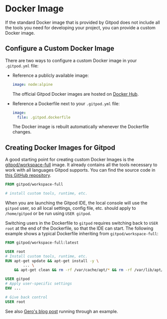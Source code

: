 # Docker Image

If the standard Docker image that is provided by Gitpod does not include all the tools you need for
developing your project, you can provide a custom Docker image.

## Configure a Custom Docker Image

There are two ways to configure a custom Docker image in your `.gitpod.yml` file:

* Reference a publicly available image:

    ```yaml
    image: node:alpine
    ```
    The official Gitpod Docker images are hosted on <a href="https://hub.docker.com/u/gitpod/" target="_blank">Docker Hub</a>.
* Reference a Dockerfile next to your `.gitpod.yml` file:

    ```yaml
    image:
      file: .gitpod.dockerfile
    ```
    The Docker image is rebuilt automatically whenever the Dockerfile changes.

## Creating Docker Images for Gitpod

A good starting point for creating custom Docker Images is the
<a href="https://hub.docker.com/r/gitpod/workspace-full/" target="_blank">gitpod/workspace-full</a> image. It already contains all the tools necessary to work with all languages Gitpod supports.
You can find the source code in <a href="https://github.com/gitpod-io/workspace-images" target="_blank">this GitHub repository</a>.

```Dockerfile
FROM gitpod/workspace-full

# install custom tools, runtime, etc.
```

When you are launching the Gitpod IDE, the local console will use the `gitpod` user, so all local settings, config file, etc. should apply to `/home/gitpod` or be run using `USER gitpod`.

Switching users in the Dockerfile to `gitpod` requires switching back to `USER root` at the end of the Dockerfile, so that the IDE can start. The following example shows a typical Dockerfile inheriting from `gitpod/workspace-full`:
```Dockerfile
FROM gitpod/workspace-full:latest

USER root
# Install custom tools, runtime, etc.
RUN apt-get update && apt-get install -y \
        ... \
    && apt-get clean && rm -rf /var/cache/apt/* && rm -rf /var/lib/apt/lists/* && rm -rf /tmp/*

USER gitpod
# Apply user-specific settings
ENV ...

# Give back control
USER root
```

See also [Gero's blog post](/blog/docker-in-gitpod) running through an example.
